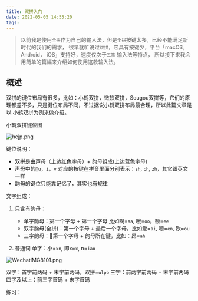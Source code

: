 ```yaml
---
title: 双拼入门
date: 2022-05-05 14:55:20
tags:
---
```


>以前我是使用`全拼`作为自己的输入法，但是`全拼`按键太多，已经不能满足新时代的我们的需求，
>很早就听说过`双拼`，它具有按键少，平台「macOS, Android， iOS」支持好，速度仅次于`五笔` 输入法等特点，
>所以接下来我会用简单的篇幅来介绍如何使用这款输入法。

## 概述

双拼的键位布局有很多，比如：小鹤双拼，微软双拼，Sougou双拼等，它们的原理都差不多，只是键位布局不同，不过据说小鹤双拼布局最合理，所以此篇文章是以
小鹤双拼为例来做介绍。

小鹤双拼键位图

![hejp.png](https://i.loli.net/2019/12/16/xmAS7f8ocK2W5hb.png)

键位说明：

- 双拼是由声母（上边红色字母）+ 韵母组成(上边蓝色字母)
- 声母中的`u`，`i`，`v` 对应的按键在拼音里面分别表示：`sh`, `ch`, `zh`，其它跟英文一样
- 韵母的键位只能靠记忆了，其实也有规律

文字组成：
1. 只含有韵母：
   - 单字韵母：第一个字母 + 第一个字母 比如啊=`aa`, 哦=`oo`，额=`ee`
   - 双字韵母(全拼)：第一个字母 + 最后一个字母，比如爱=`ai`, 嗯=`en`, 欧=`ou`
   - 三字韵母：第一个字母 + 韵母所在键，比如：昂=`ah`

2. 普通词
  单字：小=`xn`, 即x=`x`, n=`iao` 

  ![WechatIMG8101.png](https://i.loli.net/2019/12/16/J8vf732HCQyzYqP.png)

  双字：首字前两码 + 末字前两码，双拼=`ulpb`
  三字：前两字前两码 + 末字前两码 
  四字及以上：前三字首码 + 末字首码
  
练习：
